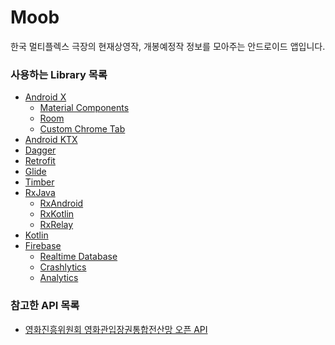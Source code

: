# Moob

한국 멀티플렉스 극장의 현재상영작, 개봉예정작 정보를 모아주는 안드로이드 앱입니다.

### 사용하는 Library 목록

- [Android X](https://developer.android.com/topic/libraries/support-library/androidx-overview)
  - [Material Components](https://github.com/material-components/material-components-android)
  - [Room](https://developer.android.com/topic/libraries/architecture/room)
  - [Custom Chrome Tab]()
- [Android KTX](https://developer.android.com/kotlin/ktx)
- [Dagger]()
- [Retrofit]()
- [Glide]()
- [Timber]()
- [RxJava]()
  - [RxAndroid]()
  - [RxKotlin]()
  - [RxRelay]()
- [Kotlin]()
- [Firebase]()
  - [Realtime Database]()
  - [Crashlytics]()
  - [Analytics]()

### 참고한 API 목록

- [영화진흥위원회 영화관입장권통합전산망 오픈 API](http://www.kobis.or.kr/kobisopenapi/homepg/apiservice/searchServiceInfo.do)
